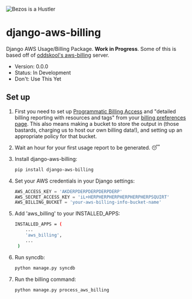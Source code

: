 ![Bezos is a Hustler](http://i.imgur.com/Lw15zkJ.jpg)

django-aws-billing
==================

Django AWS Usage/Billing Package. **Work in Progress**. Some of this is based off of [oddskool's aws-billing](https://github.com/oddskool/aws_billing) server.

* Version: 0.0.0
* Status: In Development
* Don't: Use This Yet

## Set up

1. First you need to set up [Programmatic Billing
Access](http://docs.aws.amazon.com/awsaccountbilling/latest/about/programaccess.html) and "detailed billing reporting
with resources and tags" from your [billing preferences
page](https://portal.aws.amazon.com/gp/aws/developer/account?ie=UTF8&action=billing-preferences). This also means making
a bucket to store the output in (those bastards, charging us to host our own billing data!), and setting up an
appropriate policy for that bucket.

1. Wait an hour for your first usage report to be generated. 😴

1. Install django-aws-billing:

    ```bash
    pip install django-aws-billing
    ```

1. Set your AWS credentials in your Django settings:

    ```python
    AWS_ACCESS_KEY = 'AKDERPDERPDERPDERPDERP'
    AWS_SECRET_ACCESS_KEY = 'iL+HERPHERPHERPHERPHERPHERPSQUIRT'
    AWS_BILLING_BUCKET = 'your-aws-billing-info-bucket-name'
    ```

1. Add 'aws\_billing' to your INSTALLED\_APPS:

    ```bash
    INSTALLED_APPS = (
        ...
        'aws_billing',
        ...
     )
    ```

1. Run syncdb:

    ```bash
    python manage.py syncdb
    ```

1. Run the billing command:

    ```bash
    python manage.py process_aws_billing
    ```
